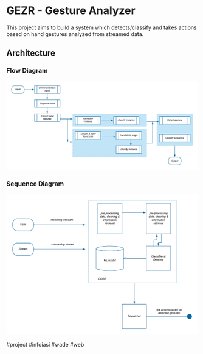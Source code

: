 # GEZR - Gesture Analyzer

This project aims to build a system which detects/classify and takes actions based on hand gestures analyzed from streamed data. 

## Architecture

### Flow Diagram

![Candidate Flow Diagram](https://github.com/DoubleNy/gezr/blob/master/Architecture/flow-diagram.png)


### Sequence Diagram

![Candidate Sequence Diagram](https://github.com/DoubleNy/gezr/blob/master/Architecture/sequence-diagram.png)




 #project #infoiasi #wade #web
